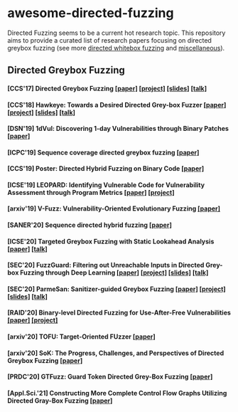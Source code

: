# awesome-directed-fuzzing

Directed Fuzzing seems to be a current hot research topic. This repository aims to provide a curated list of research papers focusing on directed greybox fuzzing (see more [directed whitebox fuzzing](./whitebox.md) and [miscellaneous](./misc.md)).

## Directed Greybox Fuzzing
#### [CCS'17] Directed Greybox Fuzzing [[paper]](https://mboehme.github.io/paper/CCS17.pdf) [[project]](https://github.com/aflgo) [[slides]](https://www.slideshare.net/mboehme/aflgo-directed-greybox-fuzzing) [[talk]](https://www.youtube.com/watch?v=jiECNix0HuQ)

#### [CCS'18] Hawkeye: Towards a Desired Directed Grey-box Fuzzer [[paper]](https://hongxuchen.github.io/pdf/hawkeye.pdf) [[project]](https://sites.google.com/view/fot-the-fuzzer/DGF?authuser=0) [[slides]](https://hongxuchen.github.io/pdf/hawkeye-slides.pdf) [[talk]](https://www.youtube.com/watch?v=BSPj7GAQt5U&list=PLn0nrSd4xjjbyUeai0oevMrT8_IwnBo4R&index=7)

#### [DSN'19] 1dVul: Discovering 1-day Vulnerabilities through Binary Patches [[paper]](https://ieeexplore.ieee.org/stamp/stamp.jsp?arnumber=8809537)

#### [ICPC'19] Sequence coverage directed greybox fuzzing [[paper]](https://dl.acm.org/doi/10.1109/ICPC.2019.00044)

#### [CCS'19] Poster: Directed Hybrid Fuzzing on Binary Code [[paper]](https://dl.acm.org/doi/abs/10.1145/3319535.3363275)

#### [ICSE'19] LEOPARD: Identifying Vulnerable Code for Vulnerability Assessment through Program Metrics [[paper]](https://arxiv.org/pdf/1901.11479.pdf) [[project]](https://sites.google.com/site/leopardsite2017/)

#### [arxiv'19] V-Fuzz: Vulnerability-Oriented Evolutionary Fuzzing [[paper]](https://arxiv.org/pdf/1901.01142.pdf)

#### [SANER'20] Sequence directed hybrid fuzzing [[paper]](./sequence_hybrid.pdf)

#### [ICSE'20] Targeted Greybox Fuzzing with Static Lookahead Analysis [[paper]](https://mariachris.github.io/Pubs/ICSE-2020.pdf) [[talk]](https://www.youtube.com/watch?v=86vvChVr9bQ)

#### [SEC'20] FuzzGuard: Filtering out Unreachable Inputs in Directed Grey-box Fuzzing through Deep Learning [[paper]](http://kaichen.org/paper/conference/sec20summer-final343.pdf) [[project]](https://github.com/zongpy/FuzzGuard) [[slides]](https://www.usenix.org/system/files/sec20_slides_zong.pdf) [[talk]](https://www.usenix.org/conference/usenixsecurity20/presentation/zong)

#### [SEC'20] ParmeSan: Sanitizer-guided Greybox Fuzzing [[paper]](https://download.vusec.net/papers/parmesan_sec20.pdf) [[project]](https://github.com/vusec/parmesan) [[slides]](https://www.usenix.org/system/files/sec20_slides_osterlund.pdf) [[talk]](https://www.usenix.org/conference/usenixsecurity20/presentation/osterlund)

#### [RAID'20] Binary-level Directed Fuzzing for Use-After-Free Vulnerabilities [[paper]](https://arxiv.org/pdf/2002.10751.pdf) [[project]](https://github.com/strongcourage/uafuzz)

#### [arxiv'20] TOFU: Target-Oriented FUzzer [[paper]](https://arxiv.org/pdf/2004.14375.pdf)

#### [arxiv'20] SoK: The Progress, Challenges, and Perspectives of Directed Greybox Fuzzing [[paper]](https://arxiv.org/pdf/2005.11907.pdf)

#### [PRDC'20] GTFuzz: Guard Token Directed Grey-Box Fuzzing [[paper]](https://ieeexplore.ieee.org/document/9320425)

#### [Appl.Sci.'21] Constructing More Complete Control Flow Graphs Utilizing Directed Gray-Box Fuzzing [[paper]](http://scholar.google.com/scholar_url?url=https://www.mdpi.com/2076-3417/11/3/1351/pdf&hl=en&sa=X&d=711092365885842228&ei=xtEhYLeDEomImQGchIPoBg&scisig=AAGBfm0RiHu5HK9O-eFeXC2IQVAB_j7uuQ&nossl=1&oi=scholaralrt&hist=PwFTpwMAAAAJ:9999838452572663757:AAGBfm1XQkPGAWqsnVNmnoCjOFuDv3QJWQ&html=)
